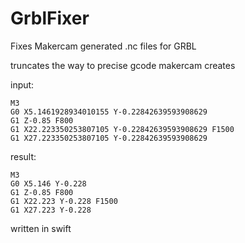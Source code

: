 # GrblFixer
Fixes Makercam generated .nc files for GRBL

truncates the way to precise gcode makercam creates

input:

```gcode
M3
G0 X5.1461928934010155 Y-0.22842639593908629
G1 Z-0.85 F800
G1 X22.223350253807105 Y-0.22842639593908629 F1500
G1 X27.223350253807105 Y-0.22842639593908629
```


result:

```gcode
M3
G0 X5.146 Y-0.228
G1 Z-0.85 F800
G1 X22.223 Y-0.228 F1500
G1 X27.223 Y-0.228
```

written in swift